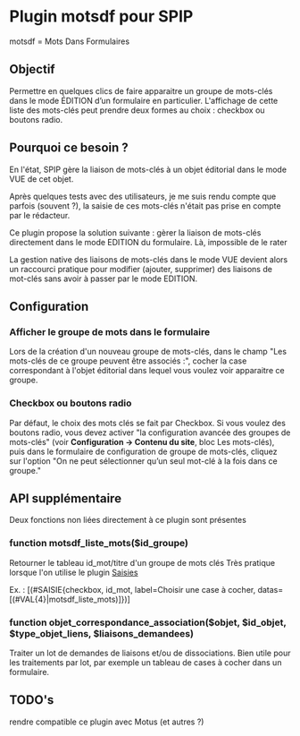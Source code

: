 # Plugin motsdf pour SPIP
motsdf = Mots Dans Formulaires

## Objectif
Permettre en quelques clics de faire apparaitre un groupe de mots-clés dans le mode ÉDITION d’un formulaire en particulier.
L'affichage de cette liste des mots-clés peut prendre deux formes au choix : checkbox ou boutons radio.


## Pourquoi ce besoin ?
En l'état, SPIP gère la liaison de mots-clés à un objet éditorial dans le mode VUE de cet objet.

Après quelques tests avec des utilisateurs, je me suis rendu compte que parfois (souvent ?), la saisie de ces mots-clés n'était pas prise en compte par le rédacteur.

Ce plugin propose la solution suivante : gèrer la liaison de mots-clés directement dans le mode EDITION du formulaire. Là, impossible de le rater

La gestion native des liaisons de mots-clés dans le mode VUE devient alors un raccourci pratique pour modifier (ajouter, supprimer) des liaisons de mot-clés sans avoir à passer par le mode EDITION.

## Configuration
### Afficher le groupe de mots dans le formulaire
Lors de la création d'un nouveau groupe de mots-clés, dans le champ "Les mots-clés de ce groupe peuvent être associés :", cocher la case correspondant à l'objet éditorial dans lequel vous voulez voir apparaitre ce groupe. 

### Checkbox ou boutons radio
Par défaut, le choix des mots clés se fait par Checkbox.
Si vous voulez des boutons radio,  vous devez activer "la configuration avancée des groupes de mots-clés" (voir **Configuration -> Contenu du site**, bloc Les mots-clés), puis dans le formulaire de configuration de groupe de mots-clés, cliquez sur l'option "On ne peut sélectionner qu’un seul mot-clé à la fois dans ce groupe."


## API supplémentaire
Deux fonctions non liées directement à ce plugin sont présentes

### function motsdf_liste_mots($id_groupe)
Retourner le tableau id_mot/titre d'un groupe de mots clés
Très pratique lorsque l'on utilise le plugin <a href="https://contrib.spip.net/Saisies">Saisies</a>

Ex. : [(#SAISIE{checkbox, id_mot, label=Choisir une case à cocher, datas=[(#VAL{4}|motsdf_liste_mots)]})]

### function objet_correspondance_association($objet, $id_objet, $type_objet_liens, $liaisons_demandees)
Traiter un lot de demandes de liaisons et/ou de dissociations. Bien utile pour les traitements par lot, par exemple un tableau de cases à cocher dans un formulaire.

## TODO's
rendre compatible ce plugin avec Motus (et autres ?)